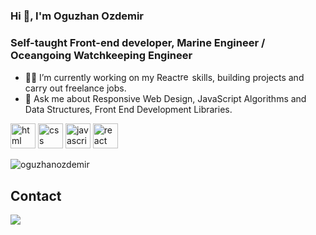 ### Hi 👋, I'm Oguzhan Ozdemir
### Self-taught Front-end developer, Marine Engineer / Oceangoing Watchkeeping Engineer


- 👨‍💻 I’m currently working on my React<img src="https://cdn.worldvectorlogo.com/logos/react-2.svg" alt="react" width="15" height="15"/> skills, building projects and carry out freelance jobs.
- 💬 Ask me about Responsive Web Design, JavaScript Algorithms and Data Structures, Front End Development Libraries.

<p align="left"> 
   <img src="https://cdn.worldvectorlogo.com/logos/html-1.svg" alt="html" width="40" height="40"/>
   <img src="https://cdn.worldvectorlogo.com/logos/css-3.svg" alt="css" width="40" height="40"/>
   <img src="https://cdn.worldvectorlogo.com/logos/javascript-1.svg" alt="javascript" width="40" height="40"/>
   <img src="https://cdn.worldvectorlogo.com/logos/react-2.svg" alt="react" width="40" height="40"/>
</p>

<p align="left"> <img src="https://komarev.com/ghpvc/?username=oguzhanozdemir" alt="oguzhanozdemir" /> </p>

##  Contact
[![](https://img.shields.io/badge/linkedin-%2312100E.svg?&style=for-the-badge&logo=linkedin&logoColor=white)](https://www.linkedin.com/in/0zdemir0guzhan/)